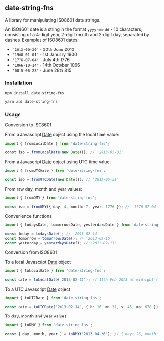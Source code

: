 ## date-string-fns

A library for manipulating ISO8601 date strings.

An ISO8601 date is a string in the format `yyyy-mm-dd` - 10 characters, consisting of a 4-digit year, 2-digit month and 2-digit day, separated by dashes.
Examples of ISO8601 dates:

- `'2013-06-30'` - 30th June 2013
- `'1900-01-01'` - 1st January 1900
- `'1776-07-04'` - July 4th 1776
- `'1066-10-14'` - 14th October 1066
- `'0815-06-28'` - June 28th 815

### Installation

```sh
npm install date-string-fns
```

```sh
yarn add date-string-fns
```

### Usage

Conversion to ISO8601

From a Javascript [Date](https://developer.mozilla.org/en-US/docs/Web/JavaScript/Reference/Global_Objects/Date) object using the local time value:

```ts
import { fromLocalDate } from 'date-string-fns';

const iso = fromLocalDate(new Date()); // '2013-05-31'
```

From a Javascript [Date](https://developer.mozilla.org/en-US/docs/Web/JavaScript/Reference/Global_Objects/Date) object using UTC time value:

```ts
import { fromUTCDate } from 'date-string-fns';

const iso = fromUTCDate(new Date()); // '2013-05-31'
```

From raw day, month and year values:

```ts
import { fromDMY } from 'date-string-fns';

const iso = fromDMY({ day: 4, month: 7, year: 1776 }); // '1776-07-04'
```

Convenience functions

```ts
import { todaysDate, tomorrowsDate, yesterdaysDate } from 'date-string-fns';

const today = todaysDate(); // '2013-02-14'
const tomorrow = tomorrowsDate(); // '2013-02-15'
const yesterday = yesterdaysDate(); // '2013-02-13'
```

Conversion from ISO8601

To a local Javascript [Date](https://developer.mozilla.org/en-US/docs/Web/JavaScript/Reference/Global_Objects/Date) object

```ts
import { toLocalDate } from 'date-string-fns';

const date = toLocalDate('2013-02-14'); // 14th Feb 2013 at midnight (local time)
```

To a UTC Javascript [Date](https://developer.mozilla.org/en-US/docs/Web/JavaScript/Reference/Global_Objects/Date) object

```ts
import { toUTCDate } from 'date-string-fns';

const date = toUTCDate('2013-02-14', { h: 16, m: 31, s: 45, ms: 678 }); // 14th Feb 2013 at 16:31:45.678 (utc)
```

To day, month and year values

```ts
import { toDMY } from 'date-string-fns';

const { day, month, year } = toDMY('2013-04-26'); // { day: 26, month: 4, year: 2013 }
```
